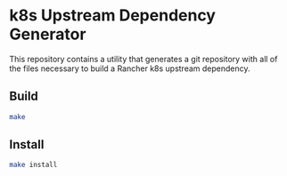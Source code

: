 # k8s Upstream Dependency Generator

This repository contains a utility that generates a git repository with all of the files necessary to build a Rancher k8s upstream dependency.

## Build

```sh
make
```

## Install

```sh
make install
```
